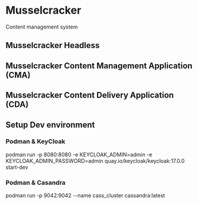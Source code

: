 # Musselcracker
Content management system

## Musselcracker Headless

## Musselcracker Content Management Application (CMA)

## Musselcracker Content Delivery Application (CDA) 


## Setup Dev environment

### Podman & KeyCloak
podman run -p 8080:8080 -e KEYCLOAK_ADMIN=admin -e KEYCLOAK_ADMIN_PASSWORD=admin quay.io/keycloak/keycloak:17.0.0 start-dev

### Podman & Casandra
podman run -p 9042:9042 --name cass_cluster cassandra:latest
